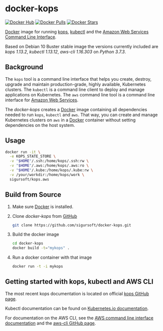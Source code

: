 docker-kops
==============

[![Docker Hub](https://img.shields.io/badge/docker-ready-blue.svg)](https://hub.docker.com/r/sigursoft/kops.aws/)
[![Docker Pulls](https://img.shields.io/docker/pulls/sigursoft/kops.aws.svg)]()
[![Docker Stars](https://img.shields.io/docker/stars/sigursoft/kops.aws.svg)]()

[Docker](https://www.docker.com) image for running [kops](https://github.com/kubernetes/kops), [kubectl](https://github.com/kubernetes/kubectl) and the [Amazon Web Services Command Line Interface](http://aws.amazon.com/cli/).

Based on Debian 10 Buster stable image the versions currently included are *kops 1.13.2*, *kubectl 1.13.12*, *aws-cli 1.16.303* on *Python 3.7.3*.

Background
----------

The `kops` tool is a command line interface that helps you create, destroy, upgrade and maintain production-grade, highly available, Kubernetes clusters.
The `kubectl` is a command line client to deploy and manage applications on Kubernetes.
The `aws` command line tool is a command line interface for [Amazon Web Services](http://aws.amazon.com).

The _docker-kops_ creates a [Docker](https://www.docker.com) image containing all dependencies needed to run `kops`, `kubectl` and `aws`. That way, you can create and manage Kubernetes clusters on `aws` in a [Docker](https://www.docker.com) container without setting dependencies on the host system.

Usage
-----------------

   ```bash
   docker run -it \
     -e KOPS_STATE_STORE \
     -v "$HOME"/.ssh:/home/kops/.ssh:rw \
     -v "$HOME"/.aws:/home/kops/.aws:ro \
     -v "$HOME"/.kube:/home/kops/.kube:rw \
     -v /your/workdir:/home/kops/work \
     sigursoft/kops.aws
   ```

Build from Source
-----------------

1. Make sure [Docker](https://www.docker.com) is installed.
3. Clone _docker-kops_ from [GitHub](https://github.com/sigursoft/docker-kops)

   ```bash
   git clone https://github.com/sigursoft/docker-kops.git
   ```
4. Build the docker image

   ```bash
   cd docker-kops
   docker build -t="mykops" .
   ```

5. Run a docker container with that image

   ```bash
   docker run -t -i mykops
   ```

Getting started with kops, kubectl and AWS CLI
--------------------------------

The most recent kops documentation is located on official [kops GitHub page](https://github.com/kubernetes/kops/tree/master/docs).

Kubectl documentation can be found on [Kubernetes.io documentation](https://kubernetes.io/docs/reference/kubectl/overview/).

For documentation on the AWS CLI, see the [AWS command line interface documentation](http://aws.amazon.com/documentation/cli/) and the [aws-cli GitHub page](https://github.com/aws/aws-cli).
